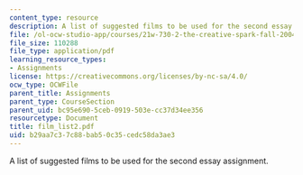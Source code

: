 ```yaml
---
content_type: resource
description: A list of suggested films to be used for the second essay assignment.
file: /ol-ocw-studio-app/courses/21w-730-2-the-creative-spark-fall-2004/b29aa7c37c88bab50c35cedc58da3ae3_film_list2.pdf
file_size: 110288
file_type: application/pdf
learning_resource_types:
- Assignments
license: https://creativecommons.org/licenses/by-nc-sa/4.0/
ocw_type: OCWFile
parent_title: Assignments
parent_type: CourseSection
parent_uid: bc95e690-5ceb-0919-503e-cc37d34ee356
resourcetype: Document
title: film_list2.pdf
uid: b29aa7c3-7c88-bab5-0c35-cedc58da3ae3
---
```

A list of suggested films to be used for the second essay assignment.